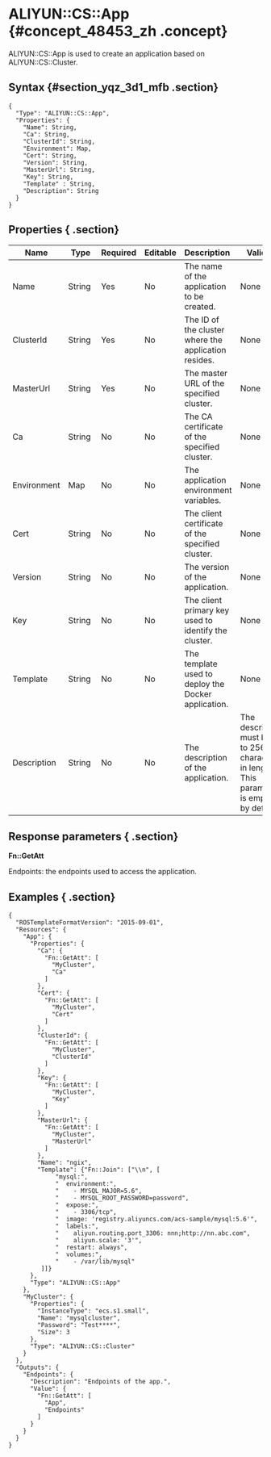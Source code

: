 # ALIYUN::CS::App {#concept_48453_zh .concept}

ALIYUN::CS::App is used to create an application based on ALIYUN::CS::Cluster.

## Syntax {#section_yqz_3d1_mfb .section}

```language-json
{
  "Type": "ALIYUN::CS::App",
  "Properties": {
    "Name": String,
    "Ca": String,
    "ClusterId": String,
    "Environment": Map,
    "Cert": String,
    "Version": String,
    "MasterUrl": String,
    "Key": String,
    "Template" : String,
    "Description": String
  }
}
```

## Properties { .section}

|Name|Type|Required|Editable|Description |Validity|
|----|----|--------|--------|------------|--------|
|Name|String|Yes|No|The name of the application to be created.|None|
|ClusterId|String |Yes|No|The ID of the cluster where the application resides.|None|
|MasterUrl|String |Yes|No|The master URL of the specified cluster.|None|
|Ca|String|No|No|The CA certificate of the specified cluster.|None|
|Environment|Map|No|No|The application environment variables.|None|
|Cert|String|No|No|The client certificate of the specified cluster.|None|
|Version|String|No|No|The version of the application.|None|
|Key|String|No|No|The client primary key used to identify the cluster.|None|
|Template|String|No|No|The template used to deploy the Docker application.|None|
|Description|String|No|No|The description of the application.|The description must be 2 to 256 characters in length. This parameter is empty by default.|

## Response parameters { .section}

**Fn::GetAtt**

Endpoints: the endpoints used to access the application.

## Examples { .section}

```language-json
{
  "ROSTemplateFormatVersion": "2015-09-01",
  "Resources": {
    "App": {
      "Properties": {
        "Ca": {
          "Fn::GetAtt": [
            "MyCluster",
            "Ca"
          ]
        },
        "Cert": {
          "Fn::GetAtt": [
            "MyCluster",
            "Cert"
          ]
        },
        "ClusterId": {
          "Fn::GetAtt": [
            "MyCluster",
            "ClusterId"
          ]
        },
        "Key": {
          "Fn::GetAtt": [
            "MyCluster",
            "Key"
          ]
        },
        "MasterUrl": {
          "Fn::GetAtt": [
            "MyCluster",
            "MasterUrl"
          ]
        },
        "Name": "ngix",
        "Template": {"Fn::Join": ["\\n", [
             "mysql:",
             "  environment:", 
             "    - MYSQL_MAJOR=5.6", 
             "    - MYSQL_ROOT_PASSWORD=password", 
             "  expose:", 
             "    - 3306/tcp", 
             "  image: 'registry.aliyuncs.com/acs-sample/mysql:5.6'", 
             "  labels:", 
             "    aliyun.routing.port_3306: nnn;http://nn.abc.com", 
             "    aliyun.scale: '3'", 
             "  restart: always", 
             "  volumes:", 
             "    - /var/lib/mysql" 
         ]]}
      },
      "Type": "ALIYUN::CS::App"
    },
    "MyCluster": {
      "Properties": {
        "InstanceType": "ecs.s1.small",
        "Name": "mysqlcluster",
        "Password": "Test****",
        "Size": 3
      },
      "Type": "ALIYUN::CS::Cluster"
    }
  },
  "Outputs": {
    "Endpoints": {
      "Description": "Endpoints of the app.",
      "Value": {
        "Fn::GetAtt": [
          "App",
          "Endpoints"
        ]
      }
    }
  }
}			
```

